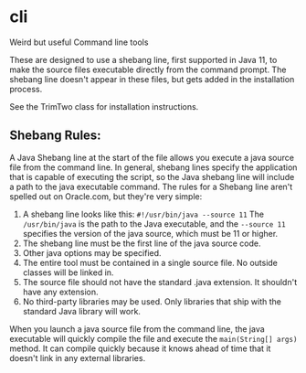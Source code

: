 # cli
Weird but useful Command line tools

These are designed to use a shebang line, first supported in Java 11, to make the source files executable directly from the command prompt. The shebang line doesn't appear in these files, but gets added in the installation process.

See the TrimTwo class for installation instructions.

## Shebang Rules:
A Java Shebang line at the start of the file allows you execute a java source file from the command line. In general, shebang lines specify the application that is capable of executing the script, so the Java shebang line will include a path to the java executable command. The rules for a Shebang line aren't spelled out on Oracle.com, but they're very simple:

1. A shebang line looks like this: `#!/usr/bin/java --source 11` The `/usr/bin/java` is the path to the Java executable, and the `--source 11` specifies the version of the java source, which must be 11 or higher.
2. The shebang line must be the first line of the java source code.
3. Other java options may be specified.
4. The entire tool must be contained in a single source file. No outside classes will be linked in.
5. The source file should not have the standard .java extension. It shouldn't have any extension.
6. No third-party libraries may be used. Only libraries that ship with the standard Java library will work.

When you launch a java source file from the command line, the java executable will quickly compile the file and execute the `main(String[] args)` method. It can compile quickly because it knows ahead of time that it doesn't link in any external libraries.
